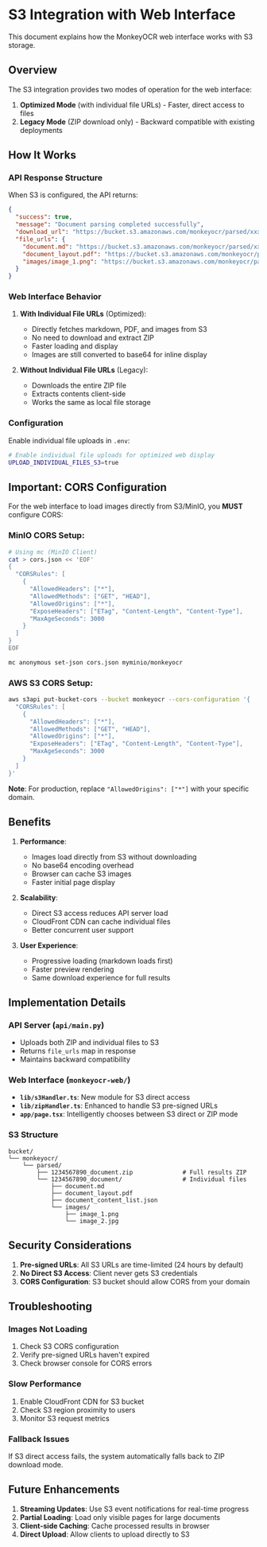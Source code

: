 # S3 Integration with Web Interface

This document explains how the MonkeyOCR web interface works with S3 storage.

## Overview

The S3 integration provides two modes of operation for the web interface:

1. **Optimized Mode** (with individual file URLs) - Faster, direct access to files
2. **Legacy Mode** (ZIP download only) - Backward compatible with existing deployments

## How It Works

### API Response Structure

When S3 is configured, the API returns:

```json
{
  "success": true,
  "message": "Document parsing completed successfully",
  "download_url": "https://bucket.s3.amazonaws.com/monkeyocr/parsed/xxx.zip",
  "file_urls": {
    "document.md": "https://bucket.s3.amazonaws.com/monkeyocr/parsed/xxx/document.md",
    "document_layout.pdf": "https://bucket.s3.amazonaws.com/monkeyocr/parsed/xxx/document_layout.pdf",
    "images/image_1.png": "https://bucket.s3.amazonaws.com/monkeyocr/parsed/xxx/images/image_1.png"
  }
}
```

### Web Interface Behavior

1. **With Individual File URLs** (Optimized):
   - Directly fetches markdown, PDF, and images from S3
   - No need to download and extract ZIP
   - Faster loading and display
   - Images are still converted to base64 for inline display

2. **Without Individual File URLs** (Legacy):
   - Downloads the entire ZIP file
   - Extracts contents client-side
   - Works the same as local file storage

### Configuration

Enable individual file uploads in `.env`:

```bash
# Enable individual file uploads for optimized web display
UPLOAD_INDIVIDUAL_FILES_S3=true
```

## Important: CORS Configuration

For the web interface to load images directly from S3/MinIO, you **MUST** configure CORS:

### MinIO CORS Setup:
```bash
# Using mc (MinIO Client)
cat > cors.json << 'EOF'
{
  "CORSRules": [
    {
      "AllowedHeaders": ["*"],
      "AllowedMethods": ["GET", "HEAD"],
      "AllowedOrigins": ["*"],
      "ExposeHeaders": ["ETag", "Content-Length", "Content-Type"],
      "MaxAgeSeconds": 3000
    }
  ]
}
EOF

mc anonymous set-json cors.json myminio/monkeyocr
```

### AWS S3 CORS Setup:
```bash
aws s3api put-bucket-cors --bucket monkeyocr --cors-configuration '{
  "CORSRules": [
    {
      "AllowedHeaders": ["*"],
      "AllowedMethods": ["GET", "HEAD"],
      "AllowedOrigins": ["*"],
      "ExposeHeaders": ["ETag", "Content-Length", "Content-Type"],
      "MaxAgeSeconds": 3000
    }
  ]
}'
```

**Note**: For production, replace `"AllowedOrigins": ["*"]` with your specific domain.

## Benefits

1. **Performance**:
   - Images load directly from S3 without downloading
   - No base64 encoding overhead
   - Browser can cache S3 images
   - Faster initial page display

2. **Scalability**:
   - Direct S3 access reduces API server load
   - CloudFront CDN can cache individual files
   - Better concurrent user support

3. **User Experience**:
   - Progressive loading (markdown loads first)
   - Faster preview rendering
   - Same download experience for full results

## Implementation Details

### API Server (`api/main.py`)

- Uploads both ZIP and individual files to S3
- Returns `file_urls` map in response
- Maintains backward compatibility

### Web Interface (`monkeyocr-web/`)

- **`lib/s3Handler.ts`**: New module for S3 direct access
- **`lib/zipHandler.ts`**: Enhanced to handle S3 pre-signed URLs
- **`app/page.tsx`**: Intelligently chooses between S3 direct or ZIP mode

### S3 Structure

```
bucket/
└── monkeyocr/
    └── parsed/
        ├── 1234567890_document.zip              # Full results ZIP
        └── 1234567890_document/                 # Individual files
            ├── document.md
            ├── document_layout.pdf
            ├── document_content_list.json
            └── images/
                ├── image_1.png
                └── image_2.jpg
```

## Security Considerations

1. **Pre-signed URLs**: All S3 URLs are time-limited (24 hours by default)
2. **No Direct S3 Access**: Client never gets S3 credentials
3. **CORS Configuration**: S3 bucket should allow CORS from your domain

## Troubleshooting

### Images Not Loading

1. Check S3 CORS configuration
2. Verify pre-signed URLs haven't expired
3. Check browser console for CORS errors

### Slow Performance

1. Enable CloudFront CDN for S3 bucket
2. Check S3 region proximity to users
3. Monitor S3 request metrics

### Fallback Issues

If S3 direct access fails, the system automatically falls back to ZIP download mode.

## Future Enhancements

1. **Streaming Updates**: Use S3 event notifications for real-time progress
2. **Partial Loading**: Load only visible pages for large documents
3. **Client-side Caching**: Cache processed results in browser
4. **Direct Upload**: Allow clients to upload directly to S3